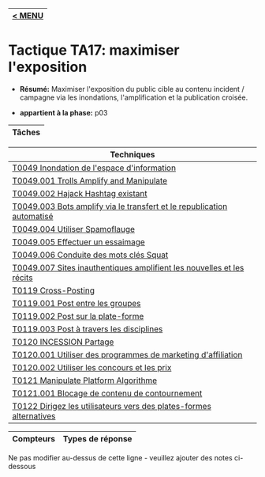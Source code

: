|[< MENU](../README.md)|
|---|
# Tactique TA17: maximiser l'exposition

* **Résumé:** Maximiser l'exposition du public cible au contenu incident / campagne via les inondations, l'amplification et la publication croisée.

* **appartient à la phase:** p03



|Tâches |
|----- |



|Techniques |
|---------- |
|[T0049 Inondation de l'espace d'information](../../generated_pages/techniques/T0049.md) |
|[T0049.001 Trolls Amplify and Manipulate](../../generated_pages/techniques/T0049.001.md) |
|[T0049.002 Hajack Hashtag existant](../../generated_pages/techniques/T0049.002.md) |
|[T0049.003 Bots amplify via le transfert et le republication automatisé](../../generated_pages/techniques/T0049.003.md) |
|[T0049.004 Utiliser Spamoflauge](../../generated_pages/techniques/T0049.004.md) |
|[T0049.005 Effectuer un essaimage](../../generated_pages/techniques/T0049.005.md) |
|[T0049.006 Conduite des mots clés Squat](../../generated_pages/techniques/T0049.006.md) |
|[T0049.007 Sites inauthentiques amplifient les nouvelles et les récits](../../generated_pages/techniques/T0049.007.md) ||[T0118 Amplifiez le récit existant](../../generated_pages/techniques/T0118.md) |
|[T0119 Cross-Posting](../../generated_pages/techniques/T0119.md) |
|[T0119.001 Post entre les groupes](../../generated_pages/techniques/T0119.001.md) |
|[T0119.002 Post sur la plate-forme](../../generated_pages/techniques/T0119.002.md) |
|[T0119.003 Post à travers les disciplines](../../generated_pages/techniques/T0119.003.md) |
|[T0120 INCESSION Partage](../../generated_pages/techniques/T0120.md) |
|[T0120.001 Utiliser des programmes de marketing d'affiliation](../../generated_pages/techniques/T0120.001.md) |
|[T0120.002 Utiliser les concours et les prix](../../generated_pages/techniques/T0120.002.md) |
|[T0121 Manipulate Platform Algorithme](../../generated_pages/techniques/T0121.md) |
|[T0121.001 Blocage de contenu de contournement](../../generated_pages/techniques/T0121.001.md) |
|[T0122 Dirigez les utilisateurs vers des plates-formes alternatives](../../generated_pages/techniques/T0122.md) |



|Compteurs |Types de réponse |
|-------- |-------------- |

Ne pas modifier au-dessus de cette ligne - veuillez ajouter des notes ci-dessous